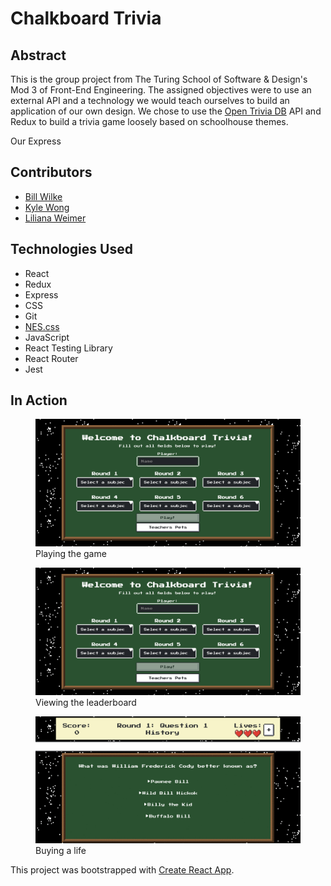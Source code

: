 # Chalkboard Trivia

## Abstract

This is the group project from The Turing School of Software & Design's Mod 3 of Front-End Engineering. The assigned objectives were to use an external API and a technology we would teach ourselves to build an application of our own design. We chose to use the [Open Trivia DB](https://opentdb.com/api_config.php) API and Redux to build a trivia game loosely based on schoolhouse themes. 

Our Express 

## Contributors
- [Bill Wilke](https://github.com/Billwilke42)
- [Kyle Wong](https://github.com/KyleWong2510)
- [Liliana Weimer](https://github.com/lilianaweimer)

## Technologies Used
- React
- Redux
- Express
- CSS
- Git
- [NES.css](https://nostalgic-css.github.io/NES.css/)
- JavaScript
- React Testing Library
- React Router
- Jest

## In Action
<figure>
<img src='src/images/triviagame.gif' alt='a gif of a person playing the trivia game'/>
<figcaption>Playing the game</figcaption>
</figure>

<figure>
<img src='src/images/trivialeaderboard.gif' alt='a gif of a person viewing the leaderboard'/>
<figcaption>Viewing the leaderboard</figcaption>
</figure>

<figure>
<img src='src/images/trivianewlife.gif' alt='a gif of a person buying a life using their score during a game'/>
<figcaption>Buying a life</figcaption>
</figure>

This project was bootstrapped with [Create React App](https://github.com/facebook/create-react-app).
